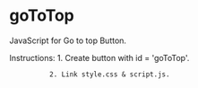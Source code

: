 # goToTop
JavaScript for Go to top Button.

Instructions: 1. Create button with id = 'goToTop'.

              2. Link style.css & script.js.
              
